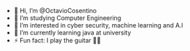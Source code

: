 - 👋 Hi, I’m @OctavioCosentino
- 🏫 I’m studying Computer Engineering
- 👀 I’m interested in cyber security, machine learning and A.I 
- 🌱 I’m currently learning java at university
- ⚡ Fun fact: I play the guitar 🎸🎸

<!---
OctavioCosentino/OctavioCosentino is a ✨ special ✨ repository because its `README.md` (this file) appears on your GitHub profile.
You can click the Preview link to take a look at your changes.
--->
